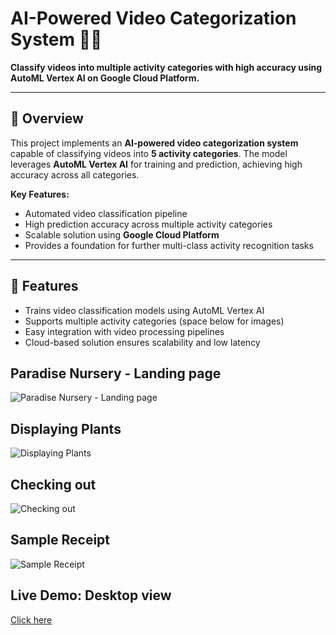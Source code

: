 # AI-Powered Video Categorization System 🎥🤖

**Classify videos into multiple activity categories with high accuracy using AutoML Vertex AI on Google Cloud Platform.**

---

## 🔹 Overview

This project implements an **AI-powered video categorization system** capable of classifying videos into **5 activity categories**. The model leverages **AutoML Vertex AI** for training and prediction, achieving high accuracy across all categories.  

**Key Features:**

- Automated video classification pipeline  
- High prediction accuracy across multiple activity categories  
- Scalable solution using **Google Cloud Platform**  
- Provides a foundation for further multi-class activity recognition tasks  

---

## 🔹 Features

- Trains video classification models using AutoML Vertex AI  
- Supports multiple activity categories (space below for images)  
- Easy integration with video processing pipelines  
- Cloud-based solution ensures scalability and low latency


## Paradise Nursery - Landing page
![Paradise Nursery - Landing page]([https://github.com/user-attachments/assets/new-image.png](https://github.com/VaibhavUNavalagi/AI-Powered-Video-Categorization-System/blob/main/Screenshot%202025-09-20%20131256.png?raw=true))

## Displaying Plants
![Displaying Plants](https://github.com/user-attachments/assets/e945fe62-8f7f-46cb-8c7a-8c2d77001db6)

## Checking out
![Checking out](https://github.com/user-attachments/assets/bdf08a97-1138-49f5-8a68-4d25471de5af)

## Sample Receipt
![Sample Receipt](https://github.com/user-attachments/assets/4eb753e5-71f5-4ecf-9141-17064f7d772d)

## Live Demo: Desktop view
[Click here](https://vaibhavunavalagi.github.io/react/)
